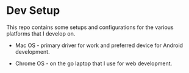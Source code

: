 # Dev Setup

This repo contains some setups and configurations for the various platforms that I develop on. 

* Mac OS - primary driver for work and preferred device for Android development. 

* Chrome OS - on the go laptop that I use for web development. 